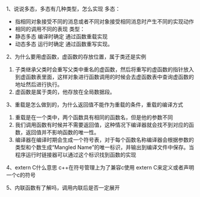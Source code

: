 1、说说多态，多态有几种类型，怎么实现
多态：
- 指相同对象接受不同的消息或者不同对象接受相同消息时产生不同的实现动作
- 相同的调用不同的表现
类型：
- 静态多态 编译时确定 通过函数重载实现
- 动态多态 运行时确定 通过函数重写实现。

2、为什么要用虚函数，虚函数的存放位置，属于类还是实例
1. 子类继承父类时会重写父类中重名的虚函数，然后将重写的虚函数的指针放入到虚函数表里面，这样对象进行函数调用的时候会去虚函数表中查询虚函数的地址然后进行执行。
2. 虚函数是属于类的，他存放在全局数据段。

3、重载是怎么做到的，为什么返回值不能作为重载的条件，重载的编译方式
1. 重载是在一个类中，两个函数具有相同的函数名，但是他的参数不同
2. 我们调用函数有时候并不需要返回值，这种情况下编译器就会找不到对应的函数，返回值并不影响函数的唯一性。
3. 编译器在编译时期会生成一个符号表，对于每个函数名称编译器会根据参数的类型和个数生成“Mangled Name”的唯一标识，并输出到编译文件中保存。当程序运行时链接器可以通过这个标识找到函数的实现

4、extern C什么意思
c++在符号管理上为了兼容c使用 extern C来定义或者声明一个c的符号

5、内联函数有了解吗，调用内联后是否一定展开
